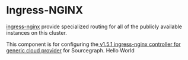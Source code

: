 # Ingress-NGINX

[ingress-nginx](https://github.com/kubernetes/ingress-nginx) provide specialized routing for all of the publicly available instances on this cluster.

This component is for configuring the[ v1.5.1 ingress-nginx controller for generic cloud provider](https://github.com/kubernetes/ingress-nginx/tree/controller-v1.5.1/deploy/static/provider/cloud) for Sourcegraph.
Hello World
